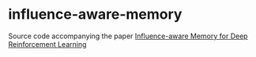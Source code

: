 # influence-aware-memory
Source code accompanying the paper [Influence-aware Memory for Deep Reinforcement Learning](https://openreview.net/pdf?id=rJlS-ertwr)
